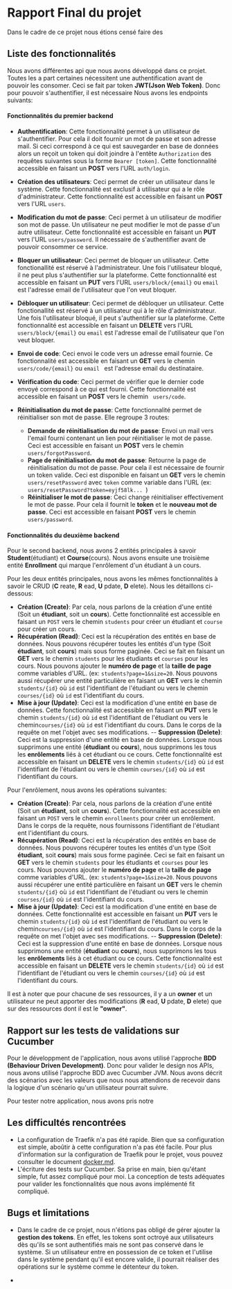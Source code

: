 # Rapport Final du projet
Dans le cadre de ce projet nous étions censé faire des 

## Liste des fonctionnalités
 Nous avons différentes api que nous avons développé dans ce projet. Toutes les a part certaines nécessitent une authentification avant de pouvoir les consomer. Ceci se fait par token **JWT(Json Web Token)**.
Donc pour pouvoir s'authentifier, il est nécessaire  Nous avons les endpoints suivants:

#### Fonctionnalités du premier backend

- __Authentification__: Cette fonctionnalité permet à un utilisateur de s'authentifier. Pour cela il doit fournir un mot de passe et son adresse mail. Si ceci correspond à ce qui est sauvegarder en base de données alors un reçoit un token qui doit joindre à l'entête `Authorization` des requêtes suivantes sous la forme `Bearer [token]`. Cette fonctionnalité accessible en faisant un __POST__ vers l'URL `auth/login`.

- __Création des utilisateurs__: Ceci permet de créer un utilisateur dans le système. Cette fonctionnalité est exclusif à utilisateur qui a le rôle d'administrateur. Cette fonctionnalité est accessible en faisant un __POST__ vers l'URL `users`.

- __Modification du mot de passe__: Ceci permet à un utilisateur de modifier son mot de passe. Un utilisateur ne peut modifier le mot de passe d'un autre utilisateur. Cette fonctionnalité est accessible en faisant un __PUT__ vers l'URL `users/password`. Il nécessaire de s'authentifier avant de pouvoir consommer ce service.

- __Bloquer un utilisateur__: Ceci permet de bloquer un utilisateur. Cette fonctionallité est réservé à l'administrateur. Une fois l'utilisateur bloqué, il ne peut plus s'authentifier sur la plateforme. Cette fonctionnalité est accessible en faisant un __PUT__ vers l'URL `users/block/{email}`  ou `email` est l'adresse email de l'utilisateur que l'on veut bloquer.

- __Débloquer un utilisateur__: Ceci permet de débloquer un utilisateur. Cette fonctionallité est réservé à un utilisateur qui à le rôle d'administrateur. Une fois l'utilisateur bloqué, il peut s'authentifier sur la plateforme. Cette fonctionnalité est accessible en faisant un __DELETE__ vers l'URL `users/block/{email}`  ou `email` est l'adresse email de l'utilisateur que l'on veut bloquer.

- __Envoi de code__: Ceci envoi le code vers un adresse email fournie.
Ce fonctionnalité est accessible en faisant un __GET__ vers le chemin `users/code/{email}` ou  `email ` est l'adresse email du destinataire.

- __Vérification du code__: Ceci permet de vérifier que le dernier code envoyé correspond à ce qui est fourni. Cette fonctionnalité est accessible en faisant un __POST__ vers le chemin ` users/code`.

- __Réinitialisation du mot de passe__: Cette fonctionnalité permet de réinitialiser son mot de passe. Elle regroupe 3 routes:

	- __Demande de réinitialisation du mot de passe__: Envoi un mail vers l'email fourni contenant un lien pour réinitialiser le mot de passe. Ceci est accessible en faisant un __POST__ vers le chemin  ` users/forgotPassword`.
	- __Page de réinitialisation du mot de passe__: Retourne la page de réinitialisation du mot de passe. Pour cela il est nécessaire de fournir un token valide. Ceci est disponible en faisant un __GET__ vers le chemin  ` users/resetPassword` avec  `token` comme variable dans l'URL (ex:  `users/resetPassword?token=eyjf58lk... `)
	- __Réinitialiser le mot de passe__:  Ceci change réinitialiser effectivement le mot de passe. Pour cela il fournit le  __token__ et le __nouveau mot de passe__. Ceci est accessible en faisant __POST__ vers le chemin  `users/password`.
	
#### Fonctionnalités du deuxième backend
Pour le second backend, nous avons 2 entités principales à savoir __Student__(étudiant) et __Course__(cours). Nous avons ensuite une troisième entité __Enrollment__ qui marque l'enrôlement d'un étudiant à un cours.

Pour les deux entités principales, nous avons les mêmes fonctionnalités à savoir le CRUD (__C__ reate, __R__ ead, __U__ pdate, __D__ elete). Nous les détaillons ci-dessous:

- __Création (Create)__: Par cela, nous parlons de la création d'une entité (Soit un __étudiant__, soit un __cours__). Cette fonctionnalité est accessible en faisant un `POST` vers le chemin  `students` pour créer un étudiant et  `course` pour créer un cours.
- __Récupération (Read)__: Ceci est la récupération des entités en base de données. Nous pouvons récupérer toutes les entités d'un type (Soit __étudiant__, soit __cours__) mais sous forme paginée. Ceci se fait en faisant un __GET__ vers le chemin  `students` pour les étudiants et  `courses` pour les cours. Nous pouvons ajouter le __numéro de page__ et la __taille de page__ comme variables d'URL. (ex:  `students?page=1&size=20`. Nous pouvons aussi récupérer une entité particulière en faisant un __GET__ vers le chemin  `students/{id}` où  `id` est l'identifiant de l'étudiant ou vers le chemin `courses/{id}` où  `id` est l'identifiant du cours.
- __Mise à jour (Update)__: Ceci est la modification d'une entité en base de données. Cette fonctionnalité est accessible en faisant un __PUT__ vers le chemin `students/{id}` où  `id` est l'identifiant de l'étudiant ou vers le chemin`courses/{id}` où  `id` est l'identifiant du cours. Dans le corps de la requête on met l'objet avec ses modifications.
-- __Suppression (Delete)__: Ceci est la suppression d'une entité en base de données. Lorsque nous supprimons une entité (__étudiant__ ou __cours__), nous supprimons les tous les __enrôlements__ liés à cet étudiant ou ce cours. Cette fonctionnalité est accessible en faisant un __DELETE__ vers le chemin `students/{id}` où  `id` est l'identifiant de l'étudiant ou vers le chemin `courses/{id}` où  `id` est l'identifiant du cours.

Pour l'enrôlement, nous avons les opérations suivantes:
- __Création (Create)__: Par cela, nous parlons de la création d'une entité (Soit un __étudiant__, soit un __cours__). Cette fonctionnalité est accessible en faisant un `POST` vers le chemin  `enrollments` pour créer un enrôlement. Dans le corps de la requête, nous fournissons l'identifiant de l'étudiant ent l'identifiant du cours.
- __Récupération (Read)__: Ceci est la récupération des entités en base de données. Nous pouvons récupérer toutes les entités d'un type (Soit __étudiant__, soit __cours__) mais sous forme paginée. Ceci se fait en faisant un __GET__ vers le chemin  `students` pour les étudiants et  `courses` pour les cours. Nous pouvons ajouter le __numéro de page__ et la __taille de page__ comme variables d'URL. (ex:  `students?page=1&size=20`. Nous pouvons aussi récupérer une entité particulière en faisant un __GET__ vers le chemin  `students/{id}` où  `id` est l'identifiant de l'étudiant ou vers le chemin `courses/{id}` où  `id` est l'identifiant du cours.
- __Mise à jour (Update)__: Ceci est la modification d'une entité en base de données. Cette fonctionnalité est accessible en faisant un __PUT__ vers le chemin `students/{id}` où  `id` est l'identifiant de l'étudiant ou vers le chemin`courses/{id}` où  `id` est l'identifiant du cours. Dans le corps de la requête on met l'objet avec ses modifications.
-- __Suppression (Delete)__: Ceci est la suppression d'une entité en base de données. Lorsque nous supprimons une entité (__étudiant__ ou __cours__), nous supprimons les tous les __enrôlements__ liés à cet étudiant ou ce cours. Cette fonctionnalité est accessible en faisant un __DELETE__ vers le chemin `students/{id}` où  `id` est l'identifiant de l'étudiant ou vers le chemin `courses/{id}` où  `id` est l'identifiant du cours.

Il est à noter que pour chacune de ses ressources, il y a un __owner__ et un utilisateur ne peut apporter des modifications (__R__ ead, __U__ pdate, __D__ elete) que sur des ressources dont il est le __"owner"__.


## Rapport sur les tests de validations sur Cucumber
Pour le développment de l'application, nous avons utilisé l'approche __BDD (Behaviour Driven Development)__. Donc pour valider le design nos APIs, nous avons utilisé l'approche BDD avec Cucumber JVM. Nous avons décrit des scénarios avec les valeurs que nous nous attendions de recevoir dans la logique d'un scénario qu'un utilisateur pourrait suivre.

Pour tester notre application, nous avons pris notre

## Les difficultés rencontrées
- La configuration de Traefik n'a pas été rapide. Bien que sa configuration est simple, aboûtir à cette configuration n'a pas été facile. Pour plus d'information sur la configuration de Traefik pour le projet, vous pouvez consulter le document [docker.md](./docker.md).
- L'écriture des tests sur Cucumber. Sa prise en main, bien qu'étant simple, fut assez compliqué pour moi. La conception de tests adéquates pour valider les fonctionnalités que nous avons implémenté fit compliqué.

## Bugs et limitations

- Dans le cadre de ce projet, nous n'étions pas obligé de gérer ajouter la __gestion des tokens__. En effet, les tokens sont octroyé aux utilisateurs dès qu'ils se sont authentifiés mais ne sont pas conservé dans le système. Si un utilisateur entre en possession de ce token et l'utilise dans le système pendant qu'il est encore valide, il pourrait réaliser des opérations sur le système comme le détenteur du token.

- 